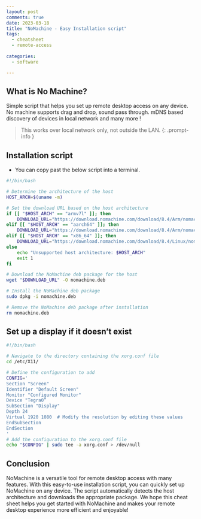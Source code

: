 ```yaml
---
layout: post
comments: true
date: 2023-03-18
title: "NoMachine - Easy Installation script" 
tags:
  - cheatsheet
  - remote-access
 
categories:
  - software

---
```


## What is No Machine?


Simple script that helps you set up remote desktop access on any device. No machine supports drag and drop, sound pass through. mDNS based discovery of devices in local network and many more !


> This works over local network only, not outside the LAN.
{: .prompt-info }


## Installation script

- You can copy past the below script into a terminal.

```bash
#!/bin/bash

# Determine the architecture of the host
HOST_ARCH=$(uname -m)

# Set the download URL based on the host architecture
if [[ "$HOST_ARCH" == "armv7l" ]]; then
    DOWNLOAD_URL="https://download.nomachine.com/download/8.4/Arm/nomachine_8.4.2_1_armhf.deb"
elif [[ "$HOST_ARCH" == "aarch64" ]]; then
    DOWNLOAD_URL="https://download.nomachine.com/download/8.4/Arm/nomachine_8.4.2_1_arm64.deb"
elif [[ "$HOST_ARCH" == "x86_64" ]]; then
    DOWNLOAD_URL="https://download.nomachine.com/download/8.4/Linux/nomachine_8.4.2_1_amd64.deb"
else
    echo "Unsupported host architecture: $HOST_ARCH"
    exit 1
fi

# Download the NoMachine deb package for the host
wget "$DOWNLOAD_URL" -O nomachine.deb

# Install the NoMachine deb package
sudo dpkg -i nomachine.deb

# Remove the NoMachine deb package after installation
rm nomachine.deb
```


## Set up a display if it doesn’t exist


```bash
#!/bin/bash

# Navigate to the directory containing the xorg.conf file
cd /etc/X11/

# Define the configuration to add
CONFIG='
Section "Screen"
Identifier "Default Screen"
Monitor "Configured Monitor"
Device "Tegra0”
SubSection "Display"
Depth 24
Virtual 1920 1080  # Modify the resolution by editing these values
EndSubSection
EndSection
'
# Add the configuration to the xorg.conf file
echo "$CONFIG" | sudo tee -a xorg.conf > /dev/null
```


## Conclusion


NoMachine is a versatile tool for remote desktop access with many features. With this easy-to-use installation script, you can quickly set up NoMachine on any device. The script automatically detects the host architecture and downloads the appropriate package. We hope this cheat sheet helps you get started with NoMachine and makes your remote desktop experience more efficient and enjoyable!

